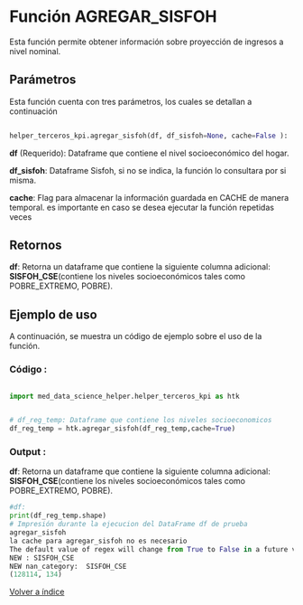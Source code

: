 Función **AGREGAR_SISFOH**
==============================
<p1> Esta función permite obtener información sobre proyección de ingresos a nivel nominal.</p1>

**<h2>Parámetros</h2>**

<p> Esta función cuenta con tres parámetros, los cuales se detallan a continuación</p>

```Python

helper_terceros_kpi.agregar_sisfoh(df, df_sisfoh=None, cache=False ):

```
<p1><strong>df</strong> (Requerido): Dataframe que contiene el nivel socioeconómico del hogar.</p1>

<p1><strong>df_sisfoh</strong>: Dataframe Sisfoh, si no se indica, la función lo consultara por si misma.</p1>

<p1><strong>cache</strong>: Flag para almacenar la información guardada en CACHE de manera temporal. es importante en caso se desea ejecutar la función repetidas veces</p1>

**<h2>Retornos</h2>**

<p1><strong>df</strong>: Retorna un dataframe que contiene la siguiente columna adicional: <strong>SISFOH_CSE</strong>(contiene los niveles socioeconómicos tales como POBRE_EXTREMO, POBRE).</p1>

<p1> </p1>

**<h2>Ejemplo de uso</h2>**
<p1> A continuación, se muestra un código de ejemplo sobre el uso de la función.</p1>


**<h3>Código :</h3>**
```Python

import med_data_science_helper.helper_terceros_kpi as htk


# df_reg_temp: Dataframe que contiene los niveles socioeconomicos
df_reg_temp = htk.agregar_sisfoh(df_reg_temp,cache=True)

```

**<h3>Output :</h3>**

<p1><strong>df</strong>: Retorna un dataframe que contiene la siguiente columna adicional: <strong>SISFOH_CSE</strong>(contiene los niveles socioeconómicos tales como POBRE_EXTREMO, POBRE).</p1>


```Python
#df: 
print(df_reg_temp.shape)
# Impresión durante la ejecucion del DataFrame df de prueba
agregar_sisfoh
la cache para agregar_sisfoh no es necesario
The default value of regex will change from True to False in a future version.
NEW : SISFOH_CSE
NEW nan_category:  SISFOH_CSE
(128114, 134)

```

[Volver a índice](../../docsPrincipal.md ) $~~~~~~~~~~~~~~~~~~~~~~~~~~~~~~~~~~~~~~~~~~~~~~~~~~~~~~~~~~~~~~~~~~~~~~~~~~~~~~~~~~~~~~~~~~~~~~~~~~~~~~~~~~~~~~~~~~~~~~~~~~~~~~~~~~~~~~~~~~~~~~~~~~~~~~~~~~~~~~~$ 
